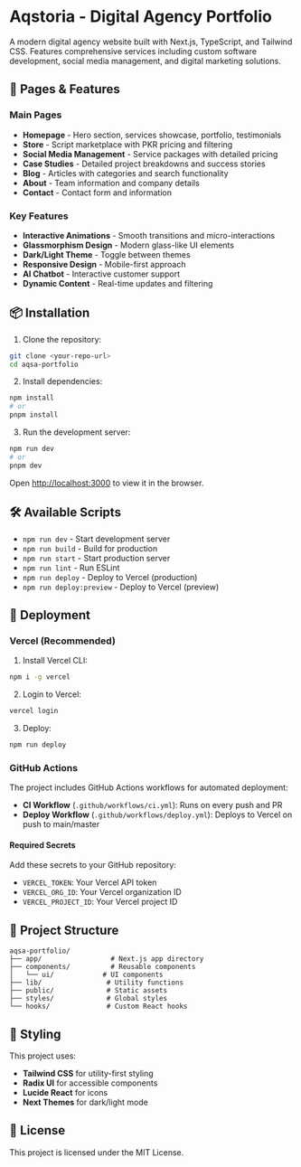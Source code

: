 # Aqstoria - Digital Agency Portfolio

A modern digital agency website built with Next.js, TypeScript, and Tailwind CSS. Features comprehensive services including custom software development, social media management, and digital marketing solutions.

## 📄 Pages & Features

### Main Pages
- **Homepage** - Hero section, services showcase, portfolio, testimonials
- **Store** - Script marketplace with PKR pricing and filtering
- **Social Media Management** - Service packages with detailed pricing
- **Case Studies** - Detailed project breakdowns and success stories
- **Blog** - Articles with categories and search functionality
- **About** - Team information and company details
- **Contact** - Contact form and information

### Key Features
- **Interactive Animations** - Smooth transitions and micro-interactions
- **Glassmorphism Design** - Modern glass-like UI elements
- **Dark/Light Theme** - Toggle between themes
- **Responsive Design** - Mobile-first approach
- **AI Chatbot** - Interactive customer support
- **Dynamic Content** - Real-time updates and filtering

## 📦 Installation

1. Clone the repository:
```bash
git clone <your-repo-url>
cd aqsa-portfolio
```

2. Install dependencies:
```bash
npm install
# or
pnpm install
```

3. Run the development server:
```bash
npm run dev
# or
pnpm dev
```

Open [http://localhost:3000](http://localhost:3000) to view it in the browser.

## 🛠️ Available Scripts

- `npm run dev` - Start development server
- `npm run build` - Build for production
- `npm run start` - Start production server
- `npm run lint` - Run ESLint
- `npm run deploy` - Deploy to Vercel (production)
- `npm run deploy:preview` - Deploy to Vercel (preview)

## 🚀 Deployment

### Vercel (Recommended)

1. Install Vercel CLI:
```bash
npm i -g vercel
```

2. Login to Vercel:
```bash
vercel login
```

3. Deploy:
```bash
npm run deploy
```

### GitHub Actions

The project includes GitHub Actions workflows for automated deployment:

- **CI Workflow** (`.github/workflows/ci.yml`): Runs on every push and PR
- **Deploy Workflow** (`.github/workflows/deploy.yml`): Deploys to Vercel on push to main/master

#### Required Secrets

Add these secrets to your GitHub repository:

- `VERCEL_TOKEN`: Your Vercel API token
- `VERCEL_ORG_ID`: Your Vercel organization ID
- `VERCEL_PROJECT_ID`: Your Vercel project ID

## 📁 Project Structure

```
aqsa-portfolio/
├── app/                 # Next.js app directory
├── components/          # Reusable components
│   └── ui/            # UI components
├── lib/                # Utility functions
├── public/             # Static assets
├── styles/             # Global styles
└── hooks/              # Custom React hooks
```

## 🎨 Styling

This project uses:
- **Tailwind CSS** for utility-first styling
- **Radix UI** for accessible components
- **Lucide React** for icons
- **Next Themes** for dark/light mode

## 📝 License

This project is licensed under the MIT License. 